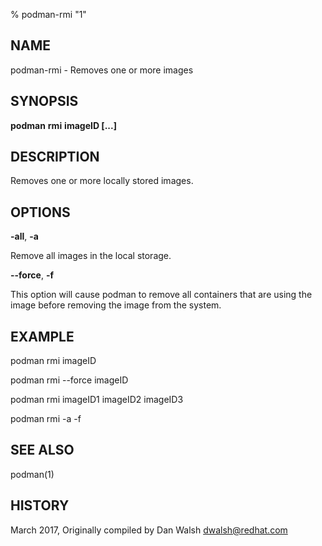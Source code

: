 % podman-rmi "1"

## NAME
podman\-rmi - Removes one or more images

## SYNOPSIS
**podman** **rmi** **imageID [...]**

## DESCRIPTION
Removes one or more locally stored images.

## OPTIONS

**-all**, **-a**

Remove all images in the local storage.

**--force**, **-f**

This option will cause podman to remove all containers that are using the image before removing the image from the system.

## EXAMPLE

podman rmi imageID

podman rmi --force imageID

podman rmi imageID1 imageID2 imageID3

podman rmi -a -f

## SEE ALSO
podman(1)

## HISTORY
March 2017, Originally compiled by Dan Walsh <dwalsh@redhat.com>

